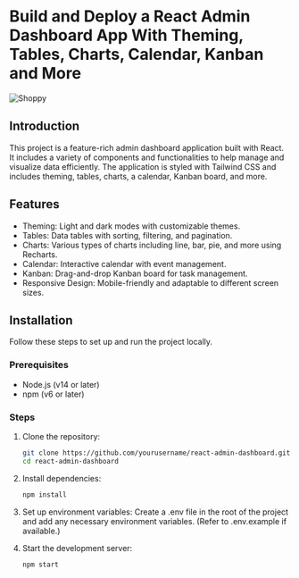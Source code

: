 # Build and Deploy a React Admin Dashboard App With Theming, Tables, Charts, Calendar, Kanban and More

![Shoppy](https://i.ibb.co/W6g39w3/image.png)

## Introduction

This project is a feature-rich admin dashboard application built with React. It includes a variety of components and functionalities to help manage and visualize data efficiently. The application is styled with Tailwind CSS and includes theming, tables, charts, a calendar, Kanban board, and more.

## Features

- Theming: Light and dark modes with customizable themes.
- Tables: Data tables with sorting, filtering, and pagination.
- Charts: Various types of charts including line, bar, pie, and more using Recharts.
- Calendar: Interactive calendar with event management.
- Kanban: Drag-and-drop Kanban board for task management.
- Responsive Design: Mobile-friendly and adaptable to different screen sizes.

## Installation

Follow these steps to set up and run the project locally.

### Prerequisites

- Node.js (v14 or later)
- npm (v6 or later)

### Steps

1. Clone the repository:
   ```sh
   git clone https://github.com/yourusername/react-admin-dashboard.git
   cd react-admin-dashboard

2. Install dependencies:
    ```sh
    npm install

3. Set up environment variables:
    Create a .env file in the root of the project and add any necessary environment variables. (Refer to .env.example if available.)

4. Start the development server:
    ```sh
    npm start